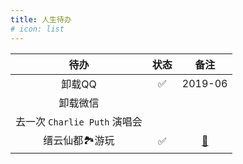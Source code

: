 ```yaml
---
title: 人生待办
# icon: list
---
```


| 待办 | 状态 | 备注 |
| :-----: | :-----: | :-----: |
|  卸载QQ                               |  :white_check_mark:    |  2019-06    |
|  卸载微信                             |      |      |
|   去一次 `Charlie Puth` 演唱会         |      |      |
|   缙云仙都:national_park:游玩         |   :white_check_mark:     |  [:link:](https://www.xiaohongshu.com/explore/669138bc000000000a0251f1?xsec_token=ABc4OlOYMQLTwX_wUwXv7AzJ6Orrrkh8MJvOb-bVt1PI0=&xsec_source=pc_user)    |
